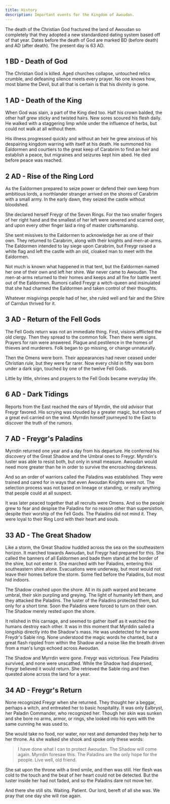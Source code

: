 ```yaml
---
title: History
description: Important events for the Kingdom of Awoudan.
---
```


The death of the Christian God fractured the land of Awoudan so completely that they adopted a new standardized dating system based off of that year. Dates before the death of God are marked BD (before death) and AD (after death). The present day is 63 AD.

## 1 BD - Death of God
The Christian God is killed. Aged churches collapse, untouched relics crumble, and defeaning silence meets every prayer. No one knows how, most blame the Devil, but all that is certain is that his divinity is gone.

## 1 AD - Death of the King
When God was slain, a part of the King died too. Half his crown balded, the other half grew sticky and twisted hairs. New sores scoured his flesh daily. He walked with a staggering limp while under the influence of herbs, but could not walk at all without them.

His illness progressed quickly and without an heir he grew anxious of his despairing kingdom warring with itself at his death. He summoned his Ealdormen and courtiers to the great keep of Carabrim to find an heir and establish a peace, but migraines and seizures kept him abed. He died before peace was reached.

## 2 AD - Rise of the Ring Lord
As the Ealdormen prepared to seize power or defend their own keep from ambitious lords, a northlander stranger arrived on the shores of Carabrim with a small army. In the early dawn, they seized the castle without bloodshed.

She declared herself Freygr of the Seven Rings. For the two smaller fingers of her right hand and the smallest of her left were severed and scarred over, and upon every other finger laid a ring of master craftsmanship.

She sent missives to the Ealdormen to acknowledge her as one of their own. They returned to Carabrim, along with their knights and men-at-arms. The Ealdormen intended to lay siege upon Carabrim, but Freygr raised a white flag and left the castle with an old, cloaked man to meet with the Ealdormen.

Not much is known what happened in that tent, but the Ealdormen named her one of their own and left her shire. War never came to Awoudan. The men-at-arms returned to their homes and keeps and all fire for battle went out of the Ealdormen. Rumors called Freygr a witch-queen and insinuiated that she had charmed the Ealdormen and taken control of their thoughts.

Whatever misgivings people had of her, she ruled well and fair and the Shire of Carrdun thrived for it.

## 3 AD - Return of the Fell Gods
The Fell Gods return was not an immediate thing. First, visions afflicted the old clergy. Then they spread to the common folk. Then there were signs. Prayers for rain were answered. Plague and pestilence in the homes of thieves and murderers. Folk began to go missing, or change unnaturally.

Then the Omens were born. Their appearances had never ceased under Christian rule, but they were far rarer. Now every child in fifty was born under a dark sign, touched by one of the twelve Fell Gods.

Little by little, shrines and prayers to the Fell Gods became everyday life.

## 6 AD - Dark Tidings
Reports from the East reached the ears of Myrrdin, the old advisor that Freygr favored. His scrying was clouded by a greater magic, but echoes of a great evil carried on the wind. Myrrdin himself journeyed to the East to discover the truth of the rumors.

## 7 AD - Freygr's Paladins
Myrrdin returned one year and a day from his departure. He conferred his discovery of the Great Shadow and the Umbral ones to Freygr. Myrrdin's luster was able to resist both, but only in small measure. Awoudan would need more greater than he in order to survive the encroaching darkness. 

And so an order of warriors called the Paladins was established. They were trained and cared for in ways that even Awoudan Knights were not. The selection process was not based on lineage or standing, or really anything that people could at all suspect.

It was later peaced together that all recruits were Omens. And so the people grew to fear and despise the Paladins for no reason other than supersistion, despite their worship of the Fell Gods. The Paladins did not mind it. They were loyal to their Ring Lord with their heart and souls.

## 33 AD - The Great Shadow
Like a storm, the Great Shadow huddled across the sea on the southeastern horizon. It marched towards Awoudan, but Freygr had prepared for this. She called the banners of all Ealdormen and bade them stand at the border of the shire, but not enter it. She marched with her Paladins, entering this southeastern shire alone. Evacuations were underway, but most would not leave their homes before the storm. Some fled before the Paladins, but most hid indoors.

The Shadow crashed upon the shore. All in its path warped and became umbral, their skin purpling and greying. The light of humanity left them, and they attacked the Paladins. The luster of the Paladins protected them, but only for a short time. Soon the Paladins were forced to turn on their own. The Shadow merely rested upon the shore.

It relished in this carnage, and seemed to gather itself as it watched the humans destroy each other. It was in this moment that Myrddin sailed a longship directly into the Shadow's mass. He was undetected for he wore Freydr's Sable ring. None understood the magic words he chanted, but a great flash rippled from within the Shadow and a noise like the breath driven from a man's lungs echoed across Awoudan.

The Shadow and Myrrdin were gone. Freygr was victorious. Few Paladins survived, and none were unscathed. While the Shadow had dispersed, Freygr believed it would return. She retrieved the Sable ring and then quested alone across the land for a year.

## 34 AD - Freygr's Return
None recognized Freygr when she returned. They thought her a beggar, perhaps a witch, and entreated her to basic hospitality. It was only Ealbryst, her Paladin Commander, who recognized her. Though her skin was sunken and she bore no arms, armor, or rings, she looked into his eyes with the same cunning he was used to.

She would take no food, nor water, nor rest and demanded they help her to her throne. As she walked she shook and spoke only these words:

> I have done what I can to protect Awoudan. The Shadow will come again. Myrrdin foresaw this. The Paladins are the only hope for the people. Live well, old friend.

She sat upon the throne with a tired smile, and then was still. Her flesh was cold to the touch and the beat of her heart could not be detected. But the luster inside her had not faded, and so the Paladins dare not move her.

And there she still sits. Waiting. Patient. Our lord, bereft of all she was. We pray that one day she will rise again.